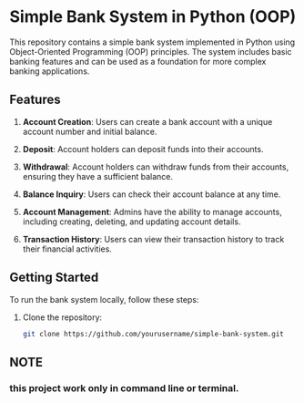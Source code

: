# Simple Bank System in Python (OOP)

This repository contains a simple bank system implemented in Python using Object-Oriented Programming (OOP) principles. The system includes basic banking features and can be used as a foundation for more complex banking applications.

## Features

1. **Account Creation**: Users can create a bank account with a unique account number and initial balance.

2. **Deposit**: Account holders can deposit funds into their accounts.

3. **Withdrawal**: Account holders can withdraw funds from their accounts, ensuring they have a sufficient balance.

4. **Balance Inquiry**: Users can check their account balance at any time.

5. **Account Management**: Admins have the ability to manage accounts, including creating, deleting, and updating account details.

6. **Transaction History**: Users can view their transaction history to track their financial activities.

## Getting Started

To run the bank system locally, follow these steps:

1. Clone the repository:

   ```bash
   git clone https://github.com/yourusername/simple-bank-system.git
## NOTE 
### this project work only in command line or terminal.
